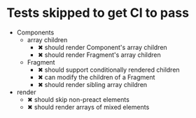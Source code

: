 # Tests skipped to get CI to pass

- Components
	- array children
		- ✖ should render Component's array children
		- ✖ should render Fragment's array children
	- Fragment
		- ✖ should support conditionally rendered children
		- ✖ can modify the children of a Fragment
		- ✖ should render sibling array children
- render
	- ✖ should skip non-preact elements
	- ✖ should render arrays of mixed elements
